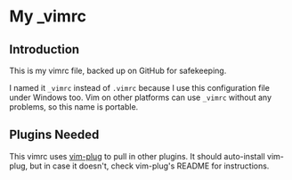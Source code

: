 # My _vimrc

## Introduction

This is my vimrc file, backed up on GitHub for safekeeping.

I named it ``_vimrc`` instead of ``.vimrc`` because I use this configuration
file under Windows too. Vim on other platforms can use ``_vimrc`` without any
problems, so this name is portable.

## Plugins Needed

This vimrc uses [vim-plug](https://github.com/junegunn/vim-plug) to pull in
other plugins. It should auto-install vim-plug, but in case it doesn't, check
vim-plug's README for instructions.
